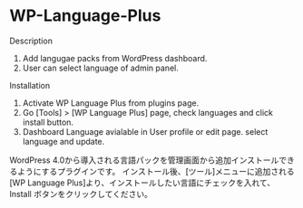 WP-Language-Plus
================
Description

1. Add langugae packs from WordPress dashboard.
2. User can select language of admin panel.

Installation
1. Activate WP Language Plus from plugins page.
2. Go [Tools] > [WP Language Plus] page, check languages and click install button.
3. Dashboard Language avialable in User profile or edit page. select language and update.


WordPress 4.0から導入される言語パックを管理画面から追加インストールできるようにするプラグインです。
インストール後、[ツール]メニューに追加される[WP Language Plus]より、インストールしたい言語にチェックを入れて、Install ボタンをクリックしてください。
